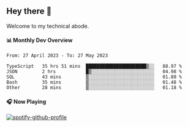 ## Hey there 👋

Welcome to my technical abode.

#### 📊 Monthly Dev Overview
<!--START_SECTION:waka-->

```text
From: 27 April 2023 - To: 27 May 2023

TypeScript   35 hrs 51 mins  ██████████████████████▒░░   88.97 %
JSON         2 hrs           █▒░░░░░░░░░░░░░░░░░░░░░░░   04.98 %
SQL          43 mins         ▒░░░░░░░░░░░░░░░░░░░░░░░░   01.80 %
Bash         35 mins         ▒░░░░░░░░░░░░░░░░░░░░░░░░   01.48 %
Other        28 mins         ▒░░░░░░░░░░░░░░░░░░░░░░░░   01.18 %
```

<!--END_SECTION:waka-->

#### 🎧 Now Playing

[![spotify-github-profile](https://spotify-github-profile.vercel.app/api/view?uid=james2mid&cover_image=true&theme=natemoo-re)](https://open.spotify.com/user/james2mid?si=2b3baf2b09cb499e)
